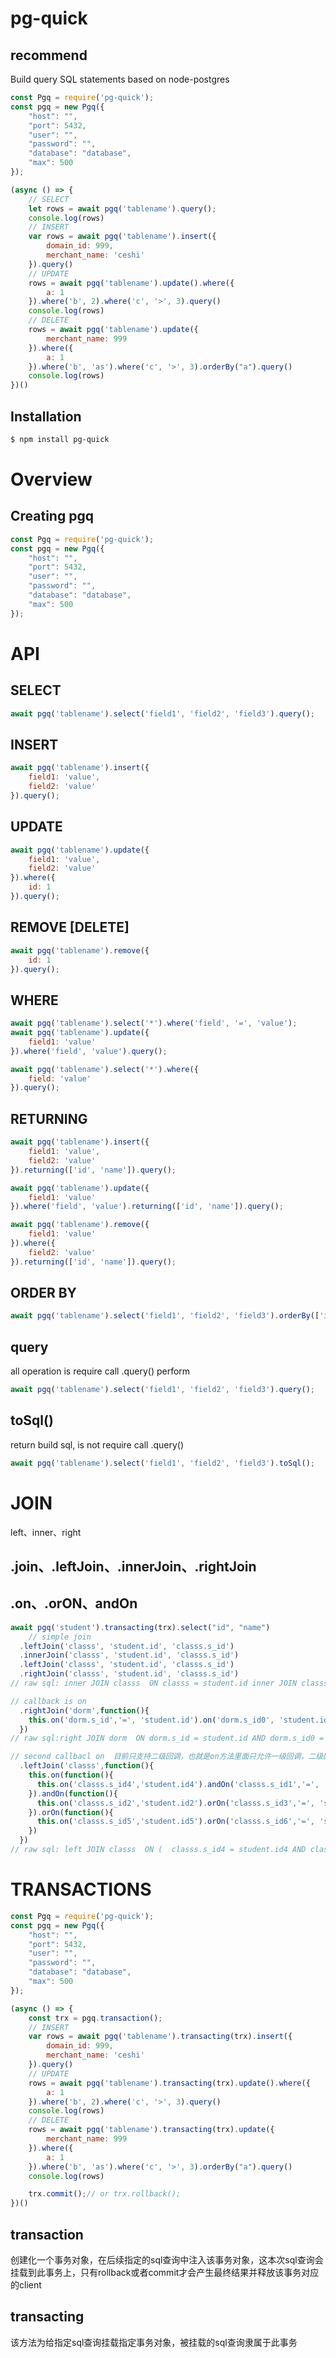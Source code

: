# pg-quick

## recommend

Build query SQL statements based on node-postgres

``` js
const Pgq = require('pg-quick');
const pgq = new Pgq({
    "host": "",
    "port": 5432,
    "user": "",
    "password": "",
    "database": "database",
    "max": 500
});

(async () => {
    // SELECT
    let rows = await pgq('tablename').query();
    console.log(rows)
    // INSERT
    var rows = await pgq('tablename').insert({
        domain_id: 999,
        merchant_name: 'ceshi'
    }).query()
    // UPDATE
    rows = await pgq('tablename').update().where({
        a: 1
    }).where('b', 2).where('c', '>', 3).query()
    console.log(rows)
    // DELETE
    rows = await pgq('tablename').update({
        merchant_name: 999
    }).where({
        a: 1
    }).where('b', 'as').where('c', '>', 3).orderBy("a").query()
    console.log(rows)
})()
```

## Installation

``` sh
$ npm install pg-quick
```

# Overview

## Creating pgq

``` js
const Pgq = require('pg-quick');
const pgq = new Pgq({
    "host": "",
    "port": 5432,
    "user": "",
    "password": "",
    "database": "database",
    "max": 500
});
```

# API

## SELECT

``` js
await pgq('tablename').select('field1', 'field2', 'field3').query();
```

## INSERT

``` js
await pgq('tablename').insert({
    field1: 'value',
    field2: 'value'
}).query();
```

## UPDATE

``` js
await pgq('tablename').update({
    field1: 'value',
    field2: 'value'
}).where({
    id: 1
}).query();
```

## REMOVE [DELETE]

``` js
await pgq('tablename').remove({
    id: 1
}).query();
```

## WHERE

``` js
await pgq('tablename').select('*').where('field', '=', 'value');
await pgq('tablename').update({
    field1: 'value'
}).where('field', 'value').query();

await pgq('tablename').select('*').where({
    field: 'value'
}).query();
```

## RETURNING

``` js
await pgq('tablename').insert({
    field1: 'value',
    field2: 'value'
}).returning(['id', 'name']).query();

await pgq('tablename').update({
    field1: 'value'
}).where('field', 'value').returning(['id', 'name']).query();

await pgq('tablename').remove({
    field1: 'value'
}).where({
    field2: 'value'
}).returning(['id', 'name']).query();
```
## ORDER BY
```js
await pgq('tablename').select('field1', 'field2', 'field3').orderBy(['id','name'], 'DESC').query();
```

## query
all operation is require call .query() perform
```js
await pgq('tablename').select('field1', 'field2', 'field3').query();
```

## toSql()
return build sql, is not require call .query()
```js
await pgq('tablename').select('field1', 'field2', 'field3').toSql();
```
# JOIN
left、inner、right
## .join、.leftJoin、.innerJoin、.rightJoin
## .on、.orON、andOn
```js
await pgq('student').transacting(trx).select("id", "name")
    // simple join
  .leftJoin('classs', 'student.id', 'classs.s_id')
  .innerJoin('classs', 'student.id', 'classs.s_id')
  .leftJoin('classs', 'student.id', 'classs.s_id')
  .rightJoin('classs', 'student.id', 'classs.s_id')
// raw sql: inner JOIN classs  ON classs = student.id inner JOIN classs  ON classs = student.id left JOIN classs  ON classs = student.id right JOIN classs  ON classs = student.id

// callback is on
  .rightJoin('dorm',function(){
    this.on('dorm.s_id','=', 'student.id').on('dorm.s_id0', 'student.id0')
  })
// raw sql:right JOIN dorm  ON dorm.s_id = student.id AND dorm.s_id0 = student.id0

// second callbacl on  目前只支持二级回调，也就是on方法里面只允许一级回调，二级回调无法正常运行
  .leftJoin('classs',function(){
    this.on(function(){
      this.on('classs.s_id4','student.id4').andOn('classs.s_id1','=', 'student.id1')
    }).andOn(function(){
      this.on('classs.s_id2','student.id2').orOn('classs.s_id3','=', 'student.id3')
    }).orOn(function(){
      this.on('classs.s_id5','student.id5').orOn('classs.s_id6','=', 'student.id6')
    })
  })
// raw sql: left JOIN classs  ON (  classs.s_id4 = student.id4 AND classs.s_id1 = student.id1) AND (  classs.s_id2 = student.id2 OR classs.s_id3 = student.id3) OR (  classs.s_id5 = student.id5 OR classs.s_id6 = student.id6)

```

# TRANSACTIONS
``` js
const Pgq = require('pg-quick');
const pgq = new Pgq({
    "host": "",
    "port": 5432,
    "user": "",
    "password": "",
    "database": "database",
    "max": 500
});

(async () => {
    const trx = pgq.transaction();
    // INSERT
    var rows = await pgq('tablename').transacting(trx).insert({
        domain_id: 999,
        merchant_name: 'ceshi'
    }).query()
    // UPDATE
    rows = await pgq('tablename').transacting(trx).update().where({
        a: 1
    }).where('b', 2).where('c', '>', 3).query()
    console.log(rows)
    // DELETE
    rows = await pgq('tablename').transacting(trx).update({
        merchant_name: 999
    }).where({
        a: 1
    }).where('b', 'as').where('c', '>', 3).orderBy("a").query()
    console.log(rows)

    trx.commit();// or trx.rollback();
})()
```
## transaction
创建化一个事务对象，在后续指定的sql查询中注入该事务对象，这本次sql查询会挂载到此事务上，只有rollback或者commit才会产生最终结果并释放该事务对应的client

## transacting
该方法为给指定sql查询挂载指定事务对象，被挂载的sql查询隶属于此事务